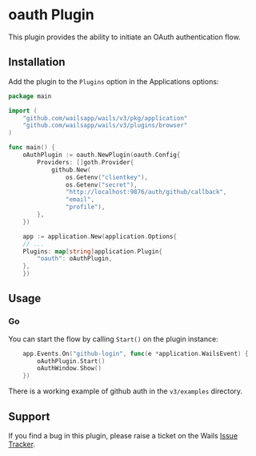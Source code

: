 # oauth Plugin

This plugin provides the ability to initiate an OAuth authentication flow.

## Installation

Add the plugin to the `Plugins` option in the Applications options:

```go
package main

import (
    "github.com/wailsapp/wails/v3/pkg/application"
    "github.com/wailsapp/wails/v3/plugins/browser"
)

func main() {
    oAuthPlugin := oauth.NewPlugin(oauth.Config{
        Providers: []goth.Provider{
            github.New(
                os.Getenv("clientkey"),
                os.Getenv("secret"),
                "http://localhost:9876/auth/github/callback",
                "email",
                "profile"),
        },
    })

    app := application.New(application.Options{
    // ...
    Plugins: map[string]application.Plugin{
        "oauth": oAuthPlugin,
    },
    })
```

## Usage

### Go

You can start the flow by calling `Start()` on the plugin instance:

```go
	app.Events.On("github-login", func(e *application.WailsEvent) {
        oAuthPlugin.Start()
        oAuthWindow.Show()
    })
```

There is a working example of github auth in the `v3/examples` directory.

## Support

If you find a bug in this plugin, please raise a ticket on the Wails [Issue Tracker](https://github.com/wailsapp/wails/issues). 
